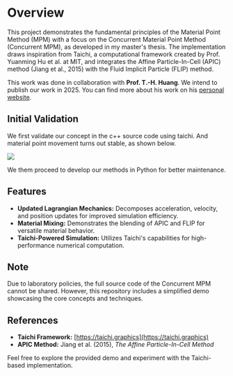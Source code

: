 # Overview

This project demonstrates the fundamental principles of the Material Point Method (MPM) with a focus on the Concurrent Material Point Method (Concurrent MPM), as developed in my master's thesis. The implementation draws inspiration from Taichi, a computational framework created by Prof. Yuanming Hu et al. at MIT, and integrates the Affine Particle-In-Cell (APIC) method (Jiang et al., 2015) with the Fluid Implicit Particle (FLIP) method.

This work was done in collaboration with **Prof. T.-H. Huang**. We intend to publish our work in 2025. You can find more about his work on his [personal website](https://huan0652.wixsite.com/thhuang).

## Initial Validation

We first validate our concept in the c++ source code using taichi. And material point movement turns out stable, as shown below.

![](output.gif)

We them proceed to develop our methods in Python for better maintenance.

## Features

- **Updated Lagrangian Mechanics:** Decomposes acceleration, velocity, and position updates for improved simulation efficiency.
- **Material Mixing:** Demonstrates the blending of APIC and FLIP for versatile material behavior.
- **Taichi-Powered Simulation:** Utilizes Taichi's capabilities for high-performance numerical computation.

## Note

Due to laboratory policies, the full source code of the Concurrent MPM cannot be shared. However, this repository includes a simplified demo showcasing the core concepts and techniques.

## References

- **Taichi Framework:** [https://taichi.graphics](https://taichi.graphics)  
- **APIC Method:** Jiang et al. (2015), *The Affine Particle-In-Cell Method*  

Feel free to explore the provided demo and experiment with the Taichi-based implementation.
